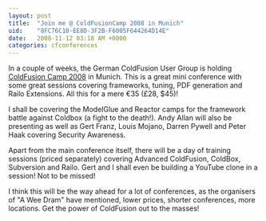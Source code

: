 ```yaml
---
layout: post
title:  "Join me @ ColdFusionCamp 2008 in Munich"
uid:	"8FC76C10-EE8D-3F2B-F6005F644264D14E"
date:   2008-11-12 03:18 AM +0000
categories: cfconferences
---
```

<p>In a couple of weeks, the German ColdFusion User Group is holding <a href="http://www.coldfusioncamp.com/en/index.cfm">ColdFusion Camp 2008</a> in Munich. This is a great mini conference with some great sessions covering frameworks, tuning, PDF generation and Railo Extensions. All this for a mere €35 (£28, $45)! </p>
<p>I shall be covering the ModelGlue and Reactor camps for the framework battle against Coldbox (a fight to the death!). Andy Allan will also be presenting as well as Gert Franz, Louis Mojano, Darren Pywell and Peter Haak covering Security Awareness.</p>
<p>Apart from the main conference itself, there will be a day of training sessions (priced separately) covering Advanced ColdFusion, ColdBox, Subversion and Railo. Gert and I shall even be building a YouTube clone in a session! Not to be missed! </p>
<p>I think this will be the way ahead for a lot of conferences, as the organisers of "A Wee Dram" have mentioned, lower prices, shorter conferences, more locations. Get the power of ColdFusion out to the masses!</p>